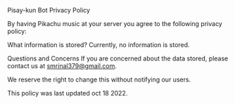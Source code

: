 Pisay-kun Bot Privacy Policy
 
By having Pikachu music at your server you agree to the following privacy policy:
 
What information is stored?
Currently, no information is stored.
 
Questions and Concerns
If you are concerned about the data stored, please contact us at smrinal379@gmail.com.

We reserve the right to change this without notifying our users.
 
This policy was last updated oct 18 2022.
